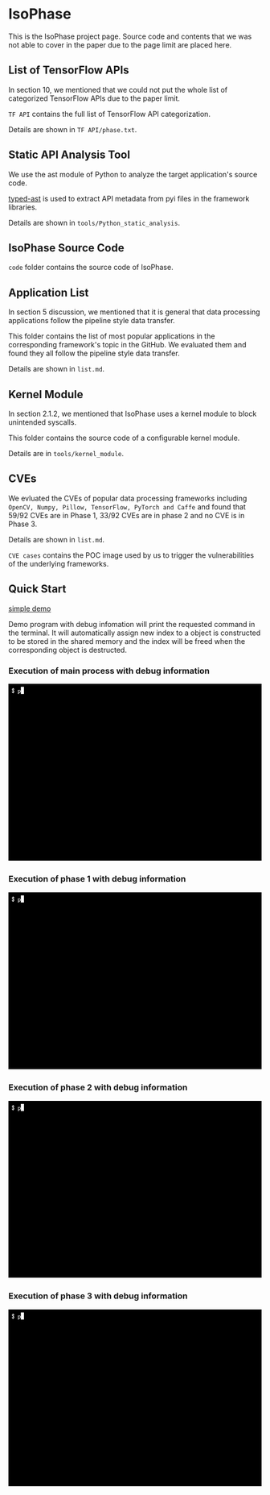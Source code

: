 # **IsoPhase**
This is the IsoPhase project page. Source code and contents that we was not able to cover in the paper due to the page limit are placed here.
## List of TensorFlow APIs
In section 10, we mentioned that we could not put the whole list of categorized TensorFlow APIs due to the paper limit.

`TF API` contains the full list of TensorFlow API categorization.

Details are shown in `TF API/phase.txt`.


## **Static API Analysis Tool**
We use the ast module of Python to analyze the target application's source code. 

[typed-ast](https://github.com/python/typed_ast) is used to extract API metadata from pyi files in the framework libraries.

Details are shown in `tools/Python_static_analysis`.
## **IsoPhase Source Code**
`code` folder contains the source code of IsoPhase.
## **Application List**
In section 5 discussion, we mentioned that it is general that data processing applications follow the pipeline style data transfer.

This folder contains the list of most popular applications in the corresponding framework's topic in the GitHub. We evaluated them and found they all follow the pipeline style data transfer. 

Details are shown in `list.md`.

## **Kernel Module**
In section 2.1.2, we mentioned that IsoPhase uses a kernel module to block unintended syscalls. 

This folder contains the source code of a configurable kernel module.

Details are in `tools/kernel_module`.

## **CVEs**
We evluated the CVEs of popular data processing frameworks including `OpenCV, Numpy, Pillow, TensorFlow, PyTorch and Caffe` and found that 59/92 CVEs are in Phase 1, 33/92 CVEs are in phase 2 and no CVE is in Phase 3.

Details are shown in `list.md`.

`CVE cases` contains the POC image used by us to trigger the vulnerabilities of the underlying frameworks.

## **Quick Start**
[simple demo](https://github.com/IsoPhase-security/IsoPhase/tree/main/demo)

Demo program with debug infomation will print the requested command in the terminal. 
It will automatically assign new index to a object is constructed to be stored in the shared memory and the index will be freed when the corresponding object is destructed.
### Execution of main process with debug information 
![main process](imgs/main.gif "main process")
### Execution of phase 1 with debug information 
![phase1](imgs/phase1.gif "phase1")
### Execution of phase 2 with debug information 
![phase2](imgs/phase2.gif "phase2")
### Execution of phase 3 with debug information 
![phase3](imgs/phase3.gif "phase3")
